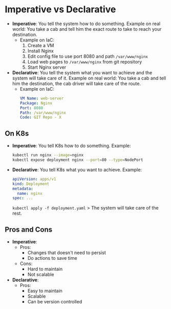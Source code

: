 # Imperative vs Declarative

- **Imperative**: You tell the system how to do something. Example on real world: You take a cab and tell him the exact route to take to reach your destination.
  - Example on IaC:
    1. Create a VM
    2. Install Nginx
    3. Edit config file to use port 8080 and path `/var/www/nginx`
    4. Load web pages to `/var/www/nginx` from git repository
    5. Start Nginx server
- **Declarative**: You tell the system what you want to achieve and the system will take care of it. Example on real world: You take a cab and tell him the destination, the cab driver will take care of the route.
  - Example on IaC:
    ```yaml
    VM Name: web-server
    Package: Nginx
    Port: 8080
    Path: /var/www/nginx
    Code: GIT Repo - X
    ```

## On K8s

- **Imperative**: You tell K8s how to do something. Example:
  ```bash
  kubectl run nginx --image=nginx
  kubectl expose deployment nginx --port=80 --type=NodePort
  ```
- **Declarative**: You tell K8s what you want to achieve. Example:
  ```yaml
  apiVersion: apps/v1
  kind: Deployment
  metadata:
    name: nginx
  spec: ...
  ```
  `kubectl apply -f deployment.yaml` > The system will take care of the rest.

## Pros and Cons

- **Imperative**:
  - Pros:
    - Changes that doesn't need to persist
    - Do actions to save time
  - Cons:
    - Hard to maintain
    - Not scalable
- **Declarative**:
  - Pros:
    - Easy to maintain
    - Scalable
    - Can be version controlled
